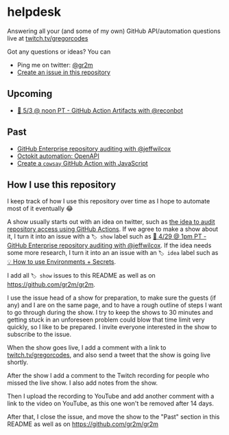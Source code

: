 # helpdesk

Answering all your (and some of my own) GitHub API/automation questions live at [twitch.tv/gregorcodes](https://www.twitch.tv/gregorcodes)

Got any questions or ideas? You can

- Ping me on twitter: [@gr2m](https://twitter.com/gr2m)  
- [Create an issue in this repository](https://github.com/gr2m/helpdesk/issues/new)

## Upcoming

- [📅 5/3 @ noon PT - GitHub Action Artifacts with @reconbot](https://github.com/gr2m/helpdesk/issues/7)

## Past

- [GitHub Enterprise repository auditing with @jeffwilcox](https://github.com/gr2m/helpdesk/issues/1)
- [Octokit automation: OpenAPI](https://github.com/gr2m/helpdesk/issues/5)
- [Create a `cowsay` GitHub Action with JavaScript](https://github.com/gr2m/helpdesk/issues/4)

## How I use this repository

I keep track of how I use this repository over time as I hope to automate most of it eventually 😂

A show usually starts out with an idea on twitter, such as [the idea to audit repository access using GitHub Actions](https://mobile.twitter.com/jeffwilcox/status/1385711936541663233). If we agree to make a show about it, I turn it into an issue with a `🏷 show` label such as [📅 4/29 @ 1pm PT - GitHub Enterprise repository auditing with @jeffwilcox](https://github.com/gr2m/helpdesk/issues/1). If the idea needs some more research, I turn it into an an issue with an `🏷 idea` label such as [💡 How to use Environments + Secrets](https://github.com/gr2m/helpdesk/issues/6).

I add all `🏷 show` issues to this README as well as on https://github.com/gr2m/gr2m.

I use the issue head of a show for preparation, to make sure the guests (if any) and I are on the same page, and to have a rough outline of steps I want to go through during the show. I try to keep the shows to 30 minutes and getting stuck in an unforeseen problem could blow that time limit very quickly, so I like to be prepared. I invite everyone interested in the show to subscribe to the issue. 

When the show goes live, I add a comment with a link to [twitch.tv/gregorcodes](https://www.twitch.tv/gregorcodes), and also send a tweet that the show is going live shortly.

After the show I add a comment to the Twitch recording for people who missed the live show. I also add notes from the show.

Then I upload the recording to YouTube and add another comment with a link to the video on YouTube, as this one won't be removed after 14 days.

After that, I close the issue, and move the show to the "Past" section in this README as well as on https://github.com/gr2m/gr2m
